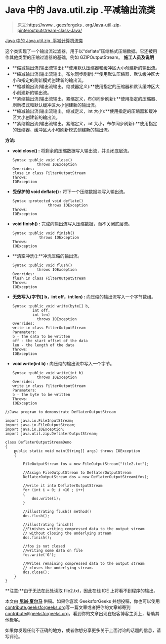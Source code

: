 # Java 中的 Java.util.zip .平减输出流类

> 原文:[https://www . geesforgeks . org/Java-util-zip-pinteroutputstream-class-Java/](https://www.geeksforgeeks.org/java-util-zip-deflateroutputstream-class-java/)

[Java 中的 Java.util.zip .平减计算机流类](https://www.geeksforgeeks.org/java-util-zip-deflaterinputstream-class-java/)

这个类实现了一个输出流过滤器，用于以“deflate”压缩格式压缩数据。它还被用作其他类型的压缩过滤器的基础，例如 GZIPOutputStream。
**施工人员及说明**

*   **缩减输出流(输出流输出):**使用默认压缩器和缓冲区大小创建新的输出流。
*   **缩减输出流(输出流输出，布尔同步刷新):**使用默认压缩器、默认缓冲区大小和指定的刷新模式创建新的输出流。
*   **缩减输出流(输出流输出，缩减器定义):**使用指定的压缩器和默认缓冲区大小创建新的输出流。
*   **紧缩输出流(输出流输出，紧缩定义，布尔同步刷新):**使用指定的压缩器、刷新模式和默认缓冲区大小创建新的输出流。
*   **缩减输出流(输出流输出，缩减定义，int 大小):**使用指定的压缩器和缓冲区大小创建新的输出流。
*   **紧缩输出流(输出流输出，紧缩定义，int 大小，布尔同步刷新):**使用指定的压缩器、缓冲区大小和刷新模式创建新的输出流。

**方法:**

*   **void close() :** 将剩余的压缩数据写入输出流，并关闭底层流。

    ```
    Syntax :public void close()
               throws IOException
    Overrides:
    close in class FilterOutputStream
    Throws:
    IOException
    ```

*   **受保护的 void deflate() :** 将下一个压缩数据块写入输出流。

    ```
    Syntax :protected void deflate()
                    throws IOException
    Throws:
    IOException
    ```

*   **void finish() :** 完成向输出流写入压缩数据，而不关闭底层流。

    ```
    Syntax :public void finish()
                throws IOException
    Throws:
    IOException
    ```

*   **清空冲洗():**冲洗压缩的输出流。

    ```
    Syntax :public void flush()
               throws IOException
    Overrides:
    flush in class FilterOutputStream
    Throws:
    IOException
    ```

*   **无效写入(字节[] b，int off，int len) :** 向压缩的输出流写入一个字节数组。

    ```
    Syntax :public void write(byte[] b,
             int off,
             int len)
               throws IOException
    Overrides:
    write in class FilterOutputStream
    Parameters:
    b - the data to be written
    off - the start offset of the data
    len - the length of the data
    Throws:
    IOException
    ```

*   **void write(int b) :** 向压缩的输出流中写入一个字节。

    ```
    Syntax :public void write(int b)
               throws IOException
    Overrides:
    write in class FilterOutputStream
    Parameters:
    b - the byte to be written
    Throws:
    IOException
    ```

```
//Java program to demonstrate DeflaterOutputStream

import java.io.FileInputStream;
import java.io.FileOutputStream;
import java.io.IOException;
import java.util.zip.DeflaterOutputStream;

class DeflaterOutputStreamDemo
{
    public static void main(String[] args) throws IOException 
    {

        FileOutputStream fos = new FileOutputStream("file2.txt");

        //Assign FileOutputStream to DeflaterOutputStream
        DeflaterOutputStream dos = new DeflaterOutputStream(fos);

        //write it into DeflaterOutputStream
        for (int i = 0; i <10 ; i++) 
        {
            dos.write(i);
        }

        //illustrating flush() method()
        dos.flush();

        //illustrating finish()
        //Finishes writing compressed data to the output stream
        // without closing the underlying stream
        dos.finish();

        //fos is not closed
        //writing some data on file
        fos.write('G');

        //Writes remaining compressed data to the output stream
        // closes the underlying stream.
        dos.close();
    }
}
```

**注意:**由于无法在此处读取 file2.txt，因此在线 IDE 上将看不到程序的输出。

本文由 **[尼尚·夏尔马](https://www.facebook.com/ChippingEye2766)** 供稿。如果你喜欢 GeeksforGeeks 并想投稿，你也可以使用[contribute.geeksforgeeks.org](http://www.contribute.geeksforgeeks.org)写一篇文章或者把你的文章邮寄到 contribute@geeksforgeeks.org。看到你的文章出现在极客博客主页上，帮助其他极客。

如果你发现任何不正确的地方，或者你想分享更多关于上面讨论的话题的信息，请写评论。